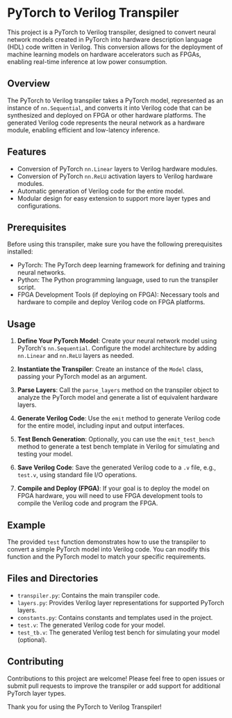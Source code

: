 # PyTorch to Verilog Transpiler

This project is a PyTorch to Verilog transpiler, designed to convert neural network models created in PyTorch into hardware description language (HDL) code written in Verilog. This conversion allows for the deployment of machine learning models on hardware accelerators such as FPGAs, enabling real-time inference at low power consumption.

## Overview

The PyTorch to Verilog transpiler takes a PyTorch model, represented as an instance of `nn.Sequential`, and converts it into Verilog code that can be synthesized and deployed on FPGA or other hardware platforms. The generated Verilog code represents the neural network as a hardware module, enabling efficient and low-latency inference.

## Features

- Conversion of PyTorch `nn.Linear` layers to Verilog hardware modules.
- Conversion of PyTorch `nn.ReLU` activation layers to Verilog hardware modules.
- Automatic generation of Verilog code for the entire model.
- Modular design for easy extension to support more layer types and configurations.

## Prerequisites

Before using this transpiler, make sure you have the following prerequisites installed:

- PyTorch: The PyTorch deep learning framework for defining and training neural networks.
- Python: The Python programming language, used to run the transpiler script.
- FPGA Development Tools (if deploying on FPGA): Necessary tools and hardware to compile and deploy Verilog code on FPGA platforms.

## Usage

1. **Define Your PyTorch Model**: Create your neural network model using PyTorch's `nn.Sequential`. Configure the model architecture by adding `nn.Linear` and `nn.ReLU` layers as needed.

2. **Instantiate the Transpiler**: Create an instance of the `Model` class, passing your PyTorch model as an argument.

3. **Parse Layers**: Call the `parse_layers` method on the transpiler object to analyze the PyTorch model and generate a list of equivalent hardware layers.

4. **Generate Verilog Code**: Use the `emit` method to generate Verilog code for the entire model, including input and output interfaces.

5. **Test Bench Generation**: Optionally, you can use the `emit_test_bench` method to generate a test bench template in Verilog for simulating and testing your model.

6. **Save Verilog Code**: Save the generated Verilog code to a `.v` file, e.g., `test.v`, using standard file I/O operations.

7. **Compile and Deploy (FPGA)**: If your goal is to deploy the model on FPGA hardware, you will need to use FPGA development tools to compile the Verilog code and program the FPGA.

## Example

The provided `test` function demonstrates how to use the transpiler to convert a simple PyTorch model into Verilog code. You can modify this function and the PyTorch model to match your specific requirements.

## Files and Directories

- `transpiler.py`: Contains the main transpiler code.
- `layers.py`: Provides Verilog layer representations for supported PyTorch layers.
- `constants.py`: Contains constants and templates used in the project.
- `test.v`: The generated Verilog code for your model.
- `test_tb.v`: The generated Verilog test bench for simulating your model (optional).

## Contributing

Contributions to this project are welcome! Please feel free to open issues or submit pull requests to improve the transpiler or add support for additional PyTorch layer types.

Thank you for using the PyTorch to Verilog Transpiler!
